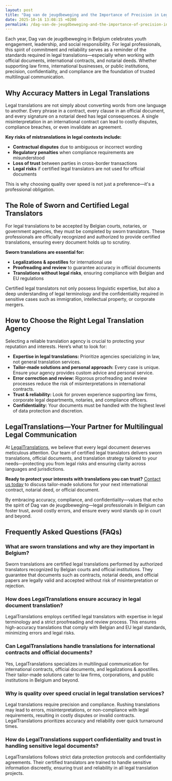 ```yaml
---
layout: post
title: "Dag van de jeugdbeweging and the Importance of Precision in Legal Translations"
date: 2025-10-16 13:08:15 +0200
permalink: /dag-van-de-jeugdbeweging-and-the-importance-of-precision-in-legal-translations/
---
```

Each year, Dag van de jeugdbeweging in Belgium celebrates youth engagement, leadership, and social responsibility. For legal professionals, this spirit of commitment and reliability serves as a reminder of the standards required in legal translations—especially when working with official documents, international contracts, and notarial deeds. Whether supporting law firms, international businesses, or public institutions, precision, confidentiality, and compliance are the foundation of trusted multilingual communication.

## Why Accuracy Matters in Legal Translations

Legal translations are not simply about converting words from one language to another. Every phrase in a contract, every clause in an official document, and every signature on a notarial deed has legal consequences. A single misinterpretation in an international contract can lead to costly disputes, compliance breaches, or even invalidate an agreement.

**Key risks of mistranslations in legal contexts include:**

- **Contractual disputes** due to ambiguous or incorrect wording
- **Regulatory penalties** when compliance requirements are misunderstood
- **Loss of trust** between parties in cross-border transactions
- **Legal risks** if certified legal translators are not used for official documents

This is why choosing quality over speed is not just a preference—it's a professional obligation.

## The Role of Sworn and Certified Legal Translators

For legal translations to be accepted by Belgian courts, notaries, or government agencies, they must be completed by sworn translators. These professionals are officially recognized and authorized to provide certified translations, ensuring every document holds up to scrutiny.

**Sworn translations are essential for:**

- **Legalizations & apostilles** for international use
- **Proofreading and review** to guarantee accuracy in official documents
- **Translations without legal risks**, ensuring compliance with Belgian and EU regulations

Certified legal translators not only possess linguistic expertise, but also a deep understanding of legal terminology and the confidentiality required in sensitive cases such as immigration, intellectual property, or corporate mergers.

## How to Choose the Right Legal Translation Agency

Selecting a reliable translation agency is crucial to protecting your reputation and interests. Here’s what to look for:

- **Expertise in legal translations:** Prioritize agencies specializing in law, not general translation services.
- **Tailor-made solutions and personal approach:** Every case is unique. Ensure your agency provides custom advice and personal service.
- **Error correction and review:** Rigorous proofreading and review processes reduce the risk of misinterpretations in international contracts.
- **Trust & reliability:** Look for proven experience supporting law firms, corporate legal departments, notaries, and compliance officers.
- **Confidentiality:** Your documents must be handled with the highest level of data protection and discretion.

## LegalTranslations—Your Partner for Multilingual Legal Communication

At [LegalTranslations](https://www.legaltranslations.be/), we believe that every legal document deserves meticulous attention. Our team of certified legal translators delivers sworn translations, official documents, and translation strategy tailored to your needs—protecting you from legal risks and ensuring clarity across languages and jurisdictions.

**Ready to protect your interests with translations you can trust?** [Contact us today](https://www.legaltranslations.be/) to discuss tailor-made solutions for your next international contract, notarial deed, or official document.

By embracing accuracy, compliance, and confidentiality—values that echo the spirit of Dag van de jeugdbeweging—legal professionals in Belgium can foster trust, avoid costly errors, and ensure every word stands up in court and beyond.

## Frequently Asked Questions (FAQs)

### What are sworn translations and why are they important in Belgium?
Sworn translations are certified legal translations performed by authorized translators recognized by Belgian courts and official institutions. They guarantee that documents such as contracts, notarial deeds, and official papers are legally valid and accepted without risk of misinterpretation or rejection.

### How does LegalTranslations ensure accuracy in legal document translation?
LegalTranslations employs certified legal translators with expertise in legal terminology and a strict proofreading and review process. This ensures high-accuracy translations that comply with Belgian and EU legal standards, minimizing errors and legal risks.

### Can LegalTranslations handle translations for international contracts and official documents?
Yes, LegalTranslations specializes in multilingual communication for international contracts, official documents, and legalizations & apostilles. Their tailor-made solutions cater to law firms, corporations, and public institutions in Belgium and beyond.

### Why is quality over speed crucial in legal translation services?
Legal translations require precision and compliance. Rushing translations may lead to errors, misinterpretations, or non-compliance with legal requirements, resulting in costly disputes or invalid contracts. LegalTranslations prioritizes accuracy and reliability over quick turnaround times.

### How do LegalTranslations support confidentiality and trust in handling sensitive legal documents?
LegalTranslations follows strict data protection protocols and confidentiality agreements. Their certified translators are trained to handle sensitive information discreetly, ensuring trust and reliability in all legal translation projects.

<script type="application/ld+json">
{
  "@context": "https://schema.org",
  "@type": "BlogPosting",
  "headline": "Dag van de jeugdbeweging and the Importance of Precision in Legal Translations",
  "description": "A detailed exploration of the critical role of accuracy and certified translations in legal documents, international contracts, and notarial deeds, with a focus on Belgian legal translation requirements.",
  "author": {
    "@type": "Person",
    "name": "LegalTranslations"
  },
  "publisher": {
    "@type": "Organization",
    "name": "LegalTranslations",
    "url": "https://www.legaltranslations.be/",
    "logo": {
      "@type": "ImageObject",
      "url": "https://www.legaltranslations.be/logo.png"
    }
  },
  "url": "https://www.legaltranslations.be/blog/dag-van-de-jeugdbeweging-importance-precision-legal-translations",
  "mainEntityOfPage": "https://www.legaltranslations.be/blog/dag-van-de-jeugdbeweging-importance-precision-legal-translations",
  "datePublished": "2024-04-27",
  "dateModified": "2024-04-27",
  "keywords": "Sworn translations, Legal translations, Multilingual communication, International contracts, Notarial deeds, Official documents, Legalizations & apostilles, Proofreading and review, Translation strategy, Translation agency, Quality over speed, Tailor-made solutions, Personal approach, Trust & reliability, Translations without legal risks, Error correction, Misinterpretations in international contracts, legal translation services, certified legal translators, accurate legal document translation",
  "articleBody": "Each year, Dag van de jeugdbeweging in Belgium celebrates youth engagement, leadership, and social responsibility. For legal professionals, this spirit of commitment and reliability serves as a reminder of the standards required in legal translations—especially when working with official documents, international contracts, and notarial deeds. Whether supporting law firms, international businesses, or public institutions, precision, confidentiality, and compliance are the foundation of trusted multilingual communication.\n\nLegal translations are not simply about converting words from one language to another. Every phrase in a contract, every clause in an official document, and every signature on a notarial deed has legal consequences. A single misinterpretation in an international contract can lead to costly disputes, compliance breaches, or even invalidate an agreement.\n\nKey risks of mistranslations in legal contexts include contractual disputes due to ambiguous or incorrect wording, regulatory penalties when compliance requirements are misunderstood, loss of trust between parties in cross-border transactions, and legal risks if certified legal translators are not used for official documents.\n\nFor legal translations to be accepted by Belgian courts, notaries, or government agencies, they must be completed by sworn translators. These professionals are officially recognized and authorized to provide certified translations, ensuring every document holds up to scrutiny.\n\nSelecting a reliable translation agency is crucial to protecting your reputation and interests. Prioritize agencies specializing in legal translations, offering tailor-made solutions, rigorous error correction, trustworthiness, and confidentiality.\n\nLegalTranslations offers certified legal translators delivering sworn translations, official documents, and translation strategy tailored to your needs—protecting you from legal risks and ensuring clarity across languages and jurisdictions."
}
</script>

<script type="application/ld+json">
{
  "@context": "https://schema.org",
  "@type": "FAQPage",
  "mainEntity": [
    {
      "@type": "Question",
      "name": "What are sworn translations and why are they important in Belgium?",
      "acceptedAnswer": {
        "@type": "Answer",
        "text": "Sworn translations are certified legal translations performed by authorized translators recognized by Belgian courts and official institutions. They guarantee that documents such as contracts, notarial deeds, and official papers are legally valid and accepted without risk of misinterpretation or rejection."
      }
    },
    {
      "@type": "Question",
      "name": "How does LegalTranslations ensure accuracy in legal document translation?",
      "acceptedAnswer": {
        "@type": "Answer",
        "text": "LegalTranslations employs certified legal translators with expertise in legal terminology and a strict proofreading and review process. This ensures high-accuracy translations that comply with Belgian and EU legal standards, minimizing errors and legal risks."
      }
    },
    {
      "@type": "Question",
      "name": "Can LegalTranslations handle translations for international contracts and official documents?",
      "acceptedAnswer": {
        "@type": "Answer",
        "text": "Yes, LegalTranslations specializes in multilingual communication for international contracts, official documents, and legalizations & apostilles. Their tailor-made solutions cater to law firms, corporations, and public institutions in Belgium and beyond."
      }
    },
    {
      "@type": "Question",
      "name": "Why is quality over speed crucial in legal translation services?",
      "acceptedAnswer": {
        "@type": "Answer",
        "text": "Legal translations require precision and compliance. Rushing translations may lead to errors, misinterpretations, or non-compliance with legal requirements, resulting in costly disputes or invalid contracts. LegalTranslations prioritizes accuracy and reliability over quick turnaround times."
      }
    },
    {
      "@type": "Question",
      "name": "How do LegalTranslations support confidentiality and trust in handling sensitive legal documents?",
      "acceptedAnswer": {
        "@type": "Answer",
        "text": "LegalTranslations follows strict data protection protocols and confidentiality agreements. Their certified translators are trained to handle sensitive information discreetly, ensuring trust and reliability in all legal translation projects."
      }
    }
  ]
}
</script>
